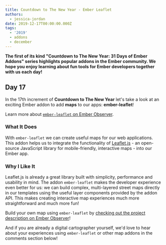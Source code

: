 ```yaml
---
title: Countdown to The New Year - Ember Leaflet
authors:
  - jessica-jordan
date: 2019-12-17T00:00:00.000Z
tags:
  - '2019'
  - addons
  - december
---
```



**The first of its kind "Countdown to The New Year: 31 Days of Ember Addons" series highlights popular addons in the Ember community. We hope you enjoy learning about fun tools for Ember developers together with us each day!**

## Day 17

In the 17th increment of **Countdown to The New Year** let's take a look at an exciting Ember addon to add **maps** to our apps: **ember-leaflet**!

Learn more about [`ember-leaflet` on Ember Observer](https://emberobserver.com/addons/ember-leaflet).

<!-- READMORE -->

### What It Does

With `ember-leaflet` we can create useful maps for our web applications. This addon helps us to integrate the functionality of [Leaflet.js](https://leafletjs.com/) - an open-source JavaScript library for mobile-friendly, interactive maps - into our Ember app.

### Why I Like It

Leaflet.js is already a great library built with simplicity, performance and usability in mind. The addon `ember-leaflet` makes the developer experience even better for us: we can build complex, multi-layered street maps directly in our templates using the useful layer components provided by the addon API. This makes creating interactive map experiences much more straightforward and much more fun!

Build your own map using `ember-leaflet` by [checking out the project description on Ember Observer](https://emberobserver.com/addons/ember-leaflet)!

And if you are already a digital cartographer yourself, we'd love to hear about your experiences using `ember-leaflet` or other map addons in the comments section below!
